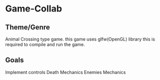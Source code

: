 # Game-Collab

## Theme/Genre

Animal Crossing type game. this game uses glfw(OpenGL) library this is required to compile and run the game.

## Goals

Implement controls
Death Mechanics
Enemies Mechanics
